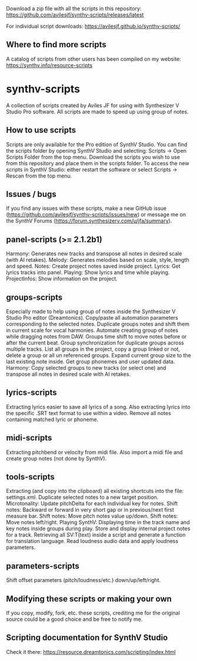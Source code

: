 Download a zip file with all the scripts in this repository: https://github.com/avilesjf/synthv-scripts/releases/latest

For individual script downloads: https://avilesjf.github.io/synthv-scripts/

## Where to find more scripts
A catalog of scripts from other users has been compiled on my website: https://synthv.info/resource-scripts

# synthv-scripts
A collection of scripts created by Aviles JF for using with Synthesizer V Studio Pro software.
All scripts are made to speed up using group of notes.

## How to use scripts
Scripts are only available for the Pro edition of SynthV Studio.
You can find the scripts folder by opening SynthV Studio and selecting:
Scripts -> Open Scripts Folder from the top menu. 
Download the scripts you wish to use from this repository and place them in the scripts folder. 
To access the new scripts in SynthV Studio: 
either restart the software or select Scripts -> Rescan from the top menu.

## Issues / bugs
If you find any issues with these scripts, 
make a new GitHub issue (https://github.com/avilesjf/synthv-scripts/issues/new) 
or message me on the SynthV Forums (https://forum.synthesizerv.com/u/jfa/summary).

## panel-scripts (>= 2.1.2b1)
Harmony: Generates new tracks and transpose all notes in desired scale (with AI retakes).
Melody:  Generates melodies based on scale, style, length and speed.
Notes:   Create project notes saved inside project.
Lyrics:  Get lyrics tracks into panel.
Playing: Show lyrics and time while playing.
ProjectInfos: Show information on the project.

## groups-scripts
Especially made to help using group of notes inside the Synthesizer V Studio Pro editor (Dreamtonics).
Copy/paste all automation parameters corresponding to the selected notes.
Duplicate groups notes and shift them in current scale for vocal harmonies.
Automate creating group of notes while dragging notes from DAW.
Groups time shift to move notes before or after the current beat.
Group synchronization for duplicate groups across multiple tracks.
List all groups in the project, copy a group linked or not, delete a group or all un referenced groups.
Expand current group size to the last existing note inside.
Get group phonemes and user updated data.
Harmony: Copy selected groups to new tracks (or select one) and transpose all notes in desired scale with AI retakes.

## lyrics-scripts
Extracting lyrics easier to save all lyrics of a song. 
Also extracting lyrics into the specific .SRT text format to use within a video.
Remove all notes containing matched lyric or phoneme.

## midi-scripts
Extracting pitchbend or velocity from midi file.
Also import a midi file and create group notes (not done by SynthV).

## tools-scripts
Extracting (and copy into the clipboard) all existing shortcuts into the file: settings.xml.
Duplicate selected notes to a new target position.
Microtonality: Update pitchDelta for each individual key for notes.
Shift notes: Backward or forward in very short gap or in previous/next first measure bar.
Shift notes: Move pitch notes value up/down.
Shift notes: Move notes left/right.
Playing SynthV: Displaying time in the track name and key notes inside groups during play.
Store and display internal project notes for a track.
Retrieving all SV:T(text) inside a script and generate a function for translation language.
Read loudness audio data and apply loudness parameters.

## parameters-scripts
Shift offset parameters (pitch/loudness/etc.) down/up/left/right.

## Modifying these scripts or making your own
If you copy, modify, fork, etc. these scripts, crediting me for the original source could be a good choice and be free to notify me.

## Scripting documentation for SynthV Studio
Check it there: https://resource.dreamtonics.com/scripting/index.html
